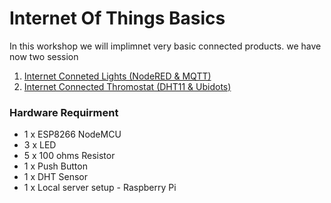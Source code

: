 # Internet Of Things Basics


In this workshop we will implimnet very basic connected products.  we have now two session

1. [Internet Conneted Lights  (NodeRED & MQTT)](Internetconnectd_light_nodered/Internetconnectd_light_nodered.md)
2. [Internet Connected Thromostat (DHT11 & Ubidots)]() 

### Hardware Requirment 

* 1 x ESP8266 NodeMCU
* 3 x LED 
* 5 x 100 ohms Resistor
* 1 x Push Button
* 1 x DHT Sensor 
* 1 x Local server setup - Raspberry Pi 



